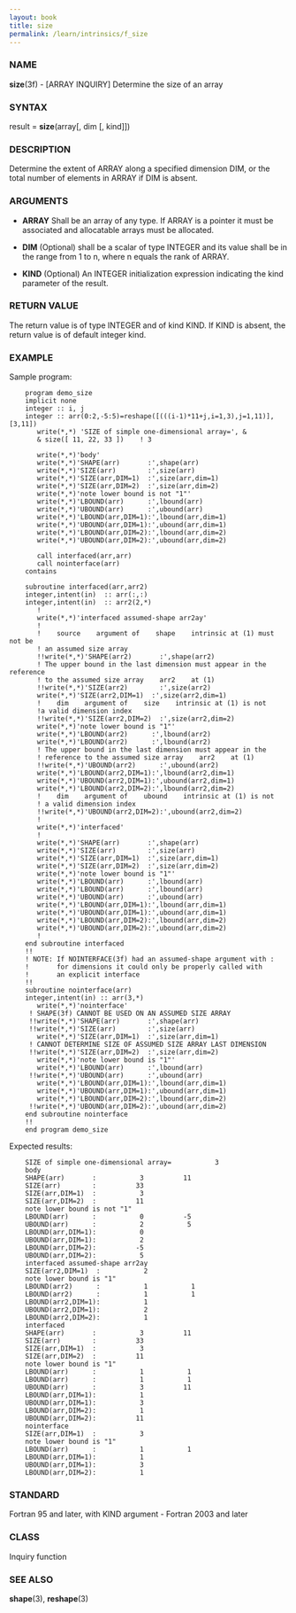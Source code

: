 ```yaml
---
layout: book
title: size
permalink: /learn/intrinsics/f_size
---
```

### NAME

**size**(3f) - \[ARRAY INQUIRY\] Determine the size of
an array

### SYNTAX

result = **size**(array\[, dim \[, kind\]\])

### DESCRIPTION

Determine the extent of ARRAY along a specified dimension DIM, or the
total number of elements in ARRAY if DIM is absent.

### ARGUMENTS

  - **ARRAY**
    Shall be an array of any type. If ARRAY is a pointer it must be
    associated and allocatable arrays must be allocated.

  - **DIM**
    (Optional) shall be a scalar of type INTEGER and its value shall be
    in the range from 1 to n, where n equals the rank of ARRAY.

  - **KIND**
    (Optional) An INTEGER initialization expression indicating the kind
    parameter of the result.

### RETURN VALUE

The return value is of type INTEGER and of kind KIND. If KIND is absent,
the return value is of default integer kind.

### EXAMPLE

Sample program:

```
    program demo_size
    implicit none
    integer :: i, j
    integer :: arr(0:2,-5:5)=reshape([(((i-1)*11+j,i=1,3),j=1,11)],[3,11])
       write(*,*) 'SIZE of simple one-dimensional array=', &
       & size([ 11, 22, 33 ])    ! 3

       write(*,*)'body'
       write(*,*)'SHAPE(arr)       :',shape(arr)
       write(*,*)'SIZE(arr)        :',size(arr)
       write(*,*)'SIZE(arr,DIM=1)  :',size(arr,dim=1)
       write(*,*)'SIZE(arr,DIM=2)  :',size(arr,dim=2)
       write(*,*)'note lower bound is not "1"'
       write(*,*)'LBOUND(arr)      :',lbound(arr)
       write(*,*)'UBOUND(arr)      :',ubound(arr)
       write(*,*)'LBOUND(arr,DIM=1):',lbound(arr,dim=1)
       write(*,*)'UBOUND(arr,DIM=1):',ubound(arr,dim=1)
       write(*,*)'LBOUND(arr,DIM=2):',lbound(arr,dim=2)
       write(*,*)'UBOUND(arr,DIM=2):',ubound(arr,dim=2)

       call interfaced(arr,arr)
       call nointerface(arr)
    contains

    subroutine interfaced(arr,arr2)
    integer,intent(in)  :: arr(:,:)
    integer,intent(in)  :: arr2(2,*)
       !
       write(*,*)'interfaced assumed-shape arr2ay'
       !
       !    source    argument of    shape    intrinsic at (1) must not be
       ! an assumed size array
       !!write(*,*)'SHAPE(arr2)       :',shape(arr2)
       ! The upper bound in the last dimension must appear in the reference
       ! to the assumed size array    arr2    at (1)
       !!write(*,*)'SIZE(arr2)        :',size(arr2)
       write(*,*)'SIZE(arr2,DIM=1)  :',size(arr2,dim=1)
       !    dim    argument of    size    intrinsic at (1) is not
       !a valid dimension index
       !!write(*,*)'SIZE(arr2,DIM=2)  :',size(arr2,dim=2)
       write(*,*)'note lower bound is "1"'
       write(*,*)'LBOUND(arr2)      :',lbound(arr2)
       write(*,*)'LBOUND(arr2)      :',lbound(arr2)
       ! The upper bound in the last dimension must appear in the
       ! reference to the assumed size array    arr2    at (1)
       !!write(*,*)'UBOUND(arr2)      :',ubound(arr2)
       write(*,*)'LBOUND(arr2,DIM=1):',lbound(arr2,dim=1)
       write(*,*)'UBOUND(arr2,DIM=1):',ubound(arr2,dim=1)
       write(*,*)'LBOUND(arr2,DIM=2):',lbound(arr2,dim=2)
       !    dim    argument of    ubound    intrinsic at (1) is not
       ! a valid dimension index
       !!write(*,*)'UBOUND(arr2,DIM=2):',ubound(arr2,dim=2)
       !
       write(*,*)'interfaced'
       !
       write(*,*)'SHAPE(arr)       :',shape(arr)
       write(*,*)'SIZE(arr)        :',size(arr)
       write(*,*)'SIZE(arr,DIM=1)  :',size(arr,dim=1)
       write(*,*)'SIZE(arr,DIM=2)  :',size(arr,dim=2)
       write(*,*)'note lower bound is "1"'
       write(*,*)'LBOUND(arr)      :',lbound(arr)
       write(*,*)'LBOUND(arr)      :',lbound(arr)
       write(*,*)'UBOUND(arr)      :',ubound(arr)
       write(*,*)'LBOUND(arr,DIM=1):',lbound(arr,dim=1)
       write(*,*)'UBOUND(arr,DIM=1):',ubound(arr,dim=1)
       write(*,*)'LBOUND(arr,DIM=2):',lbound(arr,dim=2)
       write(*,*)'UBOUND(arr,DIM=2):',ubound(arr,dim=2)
       !
    end subroutine interfaced
    !!
    ! NOTE: If NOINTERFACE(3f) had an assumed-shape argument with :
    !       for dimensions it could only be properly called with
    !       an explicit interface
    !!
    subroutine nointerface(arr)
    integer,intent(in) :: arr(3,*)
       write(*,*)'nointerface'
     ! SHAPE(3f) CANNOT BE USED ON AN ASSUMED SIZE ARRAY
     !!write(*,*)'SHAPE(arr)       :',shape(arr)
     !!write(*,*)'SIZE(arr)        :',size(arr)
       write(*,*)'SIZE(arr,DIM=1)  :',size(arr,dim=1)
     ! CANNOT DETERMINE SIZE OF ASSUMED SIZE ARRAY LAST DIMENSION
     !!write(*,*)'SIZE(arr,DIM=2)  :',size(arr,dim=2)
       write(*,*)'note lower bound is "1"'
       write(*,*)'LBOUND(arr)      :',lbound(arr)
     !!write(*,*)'UBOUND(arr)      :',ubound(arr)
       write(*,*)'LBOUND(arr,DIM=1):',lbound(arr,dim=1)
       write(*,*)'UBOUND(arr,DIM=1):',ubound(arr,dim=1)
       write(*,*)'LBOUND(arr,DIM=2):',lbound(arr,dim=2)
     !!write(*,*)'UBOUND(arr,DIM=2):',ubound(arr,dim=2)
    end subroutine nointerface
    !!
    end program demo_size

```

Expected results:

```
    SIZE of simple one-dimensional array=           3
    body
    SHAPE(arr)       :           3          11
    SIZE(arr)        :          33
    SIZE(arr,DIM=1)  :           3
    SIZE(arr,DIM=2)  :          11
    note lower bound is not "1"
    LBOUND(arr)      :           0          -5
    UBOUND(arr)      :           2           5
    LBOUND(arr,DIM=1):           0
    UBOUND(arr,DIM=1):           2
    LBOUND(arr,DIM=2):          -5
    UBOUND(arr,DIM=2):           5
    interfaced assumed-shape arr2ay
    SIZE(arr2,DIM=1)  :           2
    note lower bound is "1"
    LBOUND(arr2)      :           1           1
    LBOUND(arr2)      :           1           1
    LBOUND(arr2,DIM=1):           1
    UBOUND(arr2,DIM=1):           2
    LBOUND(arr2,DIM=2):           1
    interfaced
    SHAPE(arr)       :           3          11
    SIZE(arr)        :          33
    SIZE(arr,DIM=1)  :           3
    SIZE(arr,DIM=2)  :          11
    note lower bound is "1"
    LBOUND(arr)      :           1           1
    LBOUND(arr)      :           1           1
    UBOUND(arr)      :           3          11
    LBOUND(arr,DIM=1):           1
    UBOUND(arr,DIM=1):           3
    LBOUND(arr,DIM=2):           1
    UBOUND(arr,DIM=2):          11
    nointerface
    SIZE(arr,DIM=1)  :           3
    note lower bound is "1"
    LBOUND(arr)      :           1           1
    LBOUND(arr,DIM=1):           1
    UBOUND(arr,DIM=1):           3
    LBOUND(arr,DIM=2):           1
```

### STANDARD

Fortran 95 and later, with KIND argument - Fortran 2003 and later

### CLASS

Inquiry function

### SEE ALSO

**shape**(3), **reshape**(3)
